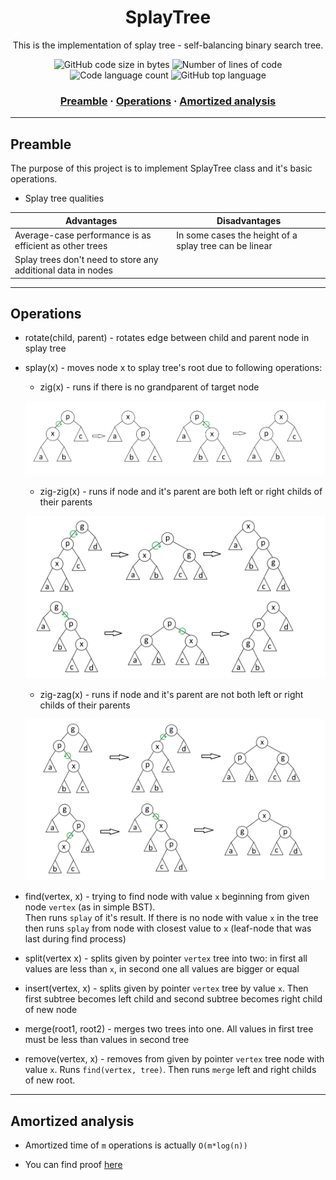 <h1 align="center">
	SplayTree
</h1>

<p align="center">
	This is the implementation of splay tree - self-balancing binary search tree.
</p>

<p align="center">
	<img alt="GitHub code size in bytes" src="https://img.shields.io/github/languages/code-size/haimasker/SplayTree?color=blue" />
	<img alt="Number of lines of code" src="https://img.shields.io/tokei/lines/github/haimasker/SplayTree?color=blue" />
	<img alt="Code language count" src="https://img.shields.io/github/languages/count/haimasker/SplayTree?color=blue" />
	<img alt="GitHub top language" src="https://img.shields.io/github/languages/top/haimasker/SplayTree?color=blue" />
</p>

<h3 align="center">
	<a href="#preamble">Preamble</a>
	<span> · </span>
	<a href="#operations">Operations</a>
	<span> · </span>
	<a href="#analysis">Amortized analysis</a>
</h3>

---

<a name="preamble"></a>
## Preamble

The purpose of this project is to implement SplayTree class and it's basic operations.

* Splay tree qualities

| Advantages                                                   | Disadvantages                                          |
| ------------------------------------------------------------ | ------------------------------------------------------ |
| Average-case performance is as efficient as other trees      | In some cases the height of a splay tree can be linear |
| Splay trees don't need to store any additional data in nodes |                                                        |

---

<a name="operations"></a>
## Operations

* rotate(child, parent) - rotates edge between child and parent node in splay tree

* splay(x) - moves node x to splay tree's root due to following operations:
  *  zig(x) - runs if there is no grandparent of target node
  
  ![zig](https://github.com/Haimasker/SplayTree/blob/master/images/zig.png)
  
  *  zig-zig(x) - runs if node and it's parent are both left or right childs of their parents

  ![zig-zig](https://github.com/Haimasker/SplayTree/blob/master/images/zig-zig.png)
  
  *  zig-zag(x) - runs if node and it's parent are not both left or right childs of their parents

  ![zig-zag](https://github.com/Haimasker/SplayTree/blob/master/images/zig-zag.png)
  
* find(vertex, x) - trying to find node with value `x` beginning from given node `vertex` (as in simple BST). <br>
Then runs `splay` of it's result. If there is no node with value `x` in the tree then runs `splay` from node with closest value to `x` (leaf-node that was last during find process)

* split(vertex x) - splits given by pointer `vertex` tree into two: in first all values are less than `x`, in second one all values are bigger or equal

* insert(vertex, x) - splits given by pointer `vertex` tree by value `x`. Then first subtree becomes left child and second subtree becomes right child of new node

* merge(root1, root2) - merges two trees into one. All values in first tree must be less than values in second tree

* remove(vertex, x) - removes from given by pointer `vertex` tree node with value `x`. Runs `find(vertex, tree)`. Then runs `merge` left and right childs of new root.

---

<a name="analysis"></a>
## Amortized analysis

* Amortized time of `m` operations is actually `O(m*log(n))`

* You can find proof [here](https://en.wikipedia.org/wiki/Splay_tree) 
